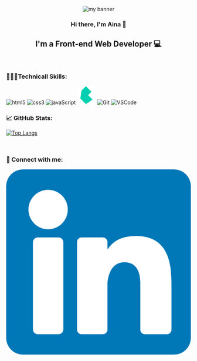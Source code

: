 <p align="center">
<img src="https://user-images.githubusercontent.com/32444061/201308760-d340cd39-7123-4295-b907-7e1b3796471f.png" alt="my banner">
</p>



<h3 align="center">
Hi there, I'm Aina 👋
</h3>

<h2 align="center">
I'm a Front-end Web Developer 💻
</h2>

<br>

### 👩🏽‍💻Technicall Skills:

<img height="50" src="https://cdn-icons-png.flaticon.com/512/174/174854.png" alt="html5">

<img height="50" src="https://cdn-icons-png.flaticon.com/512/732/732190.png" alt="css3">

<img height="50" src="https://seeklogo.com/images/J/javascript-logo-8892AEFCAC-seeklogo.com.png" alt="javaScript">

<img height="50" src="https://raw.githubusercontent.com/github/explore/ad9cd7e959a88047c830c3a9cc4e9ffcf5e644f7/topics/bulma/bulma.png" alt="bulma">

<img height="50" src="https://upload.wikimedia.org/wikipedia/commons/thumb/e/e0/Git-logo.svg/1280px-Git-logo.svg.png" alt="Git">

<img height="50" src="https://upload.wikimedia.org/wikipedia/commons/thumb/9/9a/Visual_Studio_Code_1.35_icon.svg/2048px-Visual_Studio_Code_1.35_icon.svg.png" alt="VSCode">

<br>

### 📈 GitHub Stats: 


[![Top Langs](https://github-readme-stats.vercel.app/api/top-langs/?username=ainallamas&layout=compact)](https://github.com/ainallamas)

<br>

### 💌 Connect with me:
<a href="https://www.linkedin.com/in/ainallamas/"><img align="left" src="./ImagesFolder/linkedin.png">

<br>

<!--
**ainallamas/ainallamas** is a ✨ _special_ ✨ repository because its `README.md` (this file) appears on your GitHub profile.

Here are some ideas to get you started:

- 🔭 I’m currently working on ...
- 🌱 I’m currently learning ...
- 👯 I’m looking to collaborate on ...
- 🤔 I’m looking for help with ...
- 💬 Ask me about ...
- 📫 How to reach me: ...
- 😄 Pronouns: ...
- ⚡ Fun fact: ...
-->

